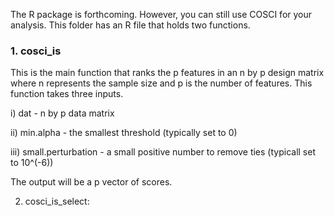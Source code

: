 The R package is forthcoming. However, you can still use COSCI for your analysis. This folder has an R file that holds two functions.

### 1. cosci_is

This is the main function that ranks the p features in an n by p design matrix where n represents the sample size and p is the number of features. This function takes three inputs.

i)   dat - n by p data matrix

ii)  min.alpha - the smallest threshold (typically set to 0)

iii) small.perturbation - a small positive number to remove ties (typicall set to 10^(-6))

The output will be a p vector of scores. 

2. cosci_is_select:

